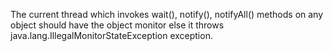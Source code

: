 The current thread which invokes wait(), notify(), notifyAll() methods on any object should have the object monitor else it throws 
java.lang.IllegalMonitorStateException exception.
